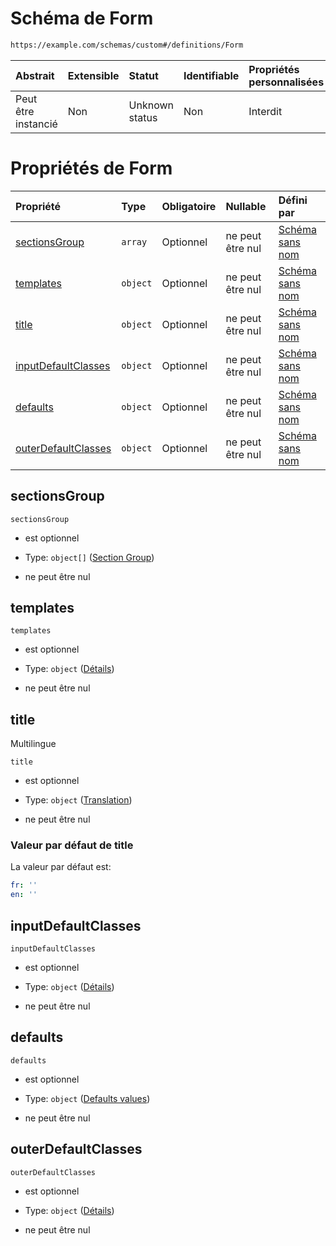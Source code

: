 # Schéma de Form

```txt
https://example.com/schemas/custom#/definitions/Form
```



| Abstrait            | Extensible | Statut         | Identifiable | Propriétés personnalisées | Propriétés Additionnelles | Limites d'accès | Défini dans                                                                        |
| :------------------ | :--------- | :------------- | :----------- | :------------------------ | :------------------------ | :-------------- | :--------------------------------------------------------------------------------- |
| Peut être instancié | Non        | Unknown status | Non          | Interdit                  | Interdit                  | aucun           | [FRW.form.schema.json\*](../out/FRW.form.schema.json "ouvrir le schéma d'origine") |

# Propriétés de Form

| Propriété                                   | Type     | Obligatoire | Nullable         | Défini par                                                                                                                                                      |
| :------------------------------------------ | :------- | :---------- | :--------------- | :-------------------------------------------------------------------------------------------------------------------------------------------------------------- |
| [sectionsGroup](#sectionsgroup)             | `array`  | Optionnel   | ne peut être nul | [Schéma sans nom](frw-definitions-form-properties-sectionsgroup.md "https://example.com/schemas/custom#/definitions/Form/properties/sectionsGroup")             |
| [templates](#templates)                     | `object` | Optionnel   | ne peut être nul | [Schéma sans nom](frw-definitions-form-properties-templates.md "https://example.com/schemas/custom#/definitions/Form/properties/templates")                     |
| [title](#title)                             | `object` | Optionnel   | ne peut être nul | [Schéma sans nom](frw-definitions-translation.md "https://example.com/schemas/custom#/definitions/Form/properties/title")                                       |
| [inputDefaultClasses](#inputdefaultclasses) | `object` | Optionnel   | ne peut être nul | [Schéma sans nom](frw-definitions-form-properties-inputdefaultclasses.md "https://example.com/schemas/custom#/definitions/Form/properties/inputDefaultClasses") |
| [defaults](#defaults)                       | `object` | Optionnel   | ne peut être nul | [Schéma sans nom](frw-definitions-form-properties-defaults-values.md "https://example.com/schemas/custom#/definitions/Form/properties/defaults")                |
| [outerDefaultClasses](#outerdefaultclasses) | `object` | Optionnel   | ne peut être nul | [Schéma sans nom](frw-definitions-form-properties-outerdefaultclasses.md "https://example.com/schemas/custom#/definitions/Form/properties/outerDefaultClasses") |

## sectionsGroup



`sectionsGroup`

*   est optionnel

*   Type: `object[]` ([Section Group](frw-definitions-section-group.md))

*   ne peut être nul

## templates



`templates`

*   est optionnel

*   Type: `object` ([Détails](frw-definitions-form-properties-templates.md))

*   ne peut être nul

## title

Multilingue

`title`

*   est optionnel

*   Type: `object` ([Translation](frw-definitions-translation.md))

*   ne peut être nul

### Valeur par défaut de title

La valeur par défaut est:

```yaml
fr: ''
en: ''

```

## inputDefaultClasses



`inputDefaultClasses`

*   est optionnel

*   Type: `object` ([Détails](frw-definitions-form-properties-inputdefaultclasses.md))

*   ne peut être nul

## defaults



`defaults`

*   est optionnel

*   Type: `object` ([Defaults values](frw-definitions-form-properties-defaults-values.md))

*   ne peut être nul

## outerDefaultClasses



`outerDefaultClasses`

*   est optionnel

*   Type: `object` ([Détails](frw-definitions-form-properties-outerdefaultclasses.md))

*   ne peut être nul
